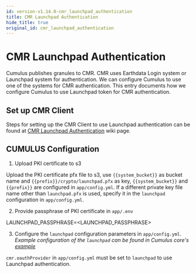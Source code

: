 ```yaml
---
id: version-v1.14.0-cmr_launchpad_authentication
title: CMR Launchpad Authentication
hide_title: true
original_id: cmr_launchpad_authentication
---
```


# CMR Launchpad Authentication
Cumulus publishes granules to CMR.  CMR uses Earthdata Login system or Launchpad system for authentication. We can configure Cumulus to use one of the systems for CMR authentication.  This entry documents how we configure Cumulus to use Launchpad token for CMR authentication.

## Set up CMR Client

Steps for setting up the CMR Client to use Launchpad authentication can be found at [CMR Launchpad Authentication](https://wiki.earthdata.nasa.gov/display/CUMULUS/CMR+Launchpad+Authentication) wiki page.

## CUMULUS Configuration

1. Upload PKI certificate to s3

Upload the PKI certificate pfx file to s3, use `{{system_bucket}}` as bucket name and `{{prefix}}/crypto/launchpad.pfx` as key, `{{system_bucket}}` and `{{prefix}}` are configured in `app/config.yml`. If a different private key file name other than `launchpad.pfx` is used, specify it in the `launchpad` configuration in `app/config.yml`.

2. Provide passphrase of PKI certificate in `app/.env`

LAUNCHPAD_PASSPHRASE=<LAUNCHPAD_PASSPHRASE>

3. Configure the `launchpad` configuration parameters in `app/config.yml`. _Example configuration of the `launchpad` can be found in Cumulus core's [example](https://github.com/nasa/cumulus/blob/master/example/app/config.yml)_

`cmr.oauthProvider` in `app/config.yml` must be set to `launchpad` to use Launchpad authentication.